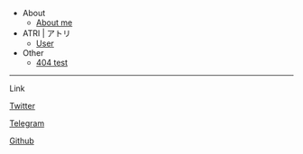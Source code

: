 * About
  * [About me](about.md)
* ATRI | アトリ
  * [User](ATRI/user.md)
* Other
  * [404 test](404.md)

---
Link

[Twitter](https://twitter.com/Kyomotoi1?s=09)

[Telegram](https://t.me/Kyomotoi)

[Github](https://github.com/Kyomotoi)
